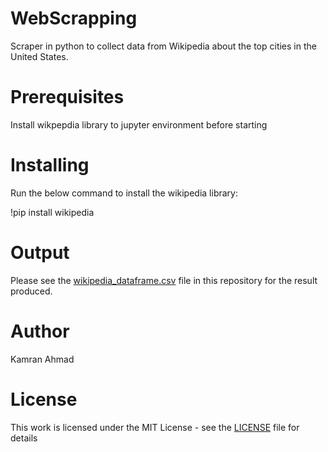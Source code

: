 # WebScrapping
Scraper in python to collect data from Wikipedia about the top cities in the United States.

# Prerequisites
Install wikpepdia library to jupyter environment before starting
 
# Installing
Run the below command to install the wikipedia library:
 
!pip install wikipedia

# Output
Please see the [wikipedia_dataframe.csv](wikipedia_dataframe.csv) file in this repository for the result produced.

# Author
Kamran Ahmad
 
# License
This work is licensed under the MIT License - see the [LICENSE](LICENSE) file for details
 

 
 
